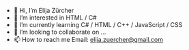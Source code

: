 - 👋 Hi, I’m Elija Zürcher
- 👀 I’m interested in HTML / C# 
- 🌱 I’m currently learning C# / HTML / C++ / JavaScript / CSS
- 💞️ I’m looking to collaborate on ...
- 📫 How to reach me Email: elija.zuercher@gmail.com

<!---
ElijaZuercher/ElijaZuercher is a ✨ special ✨ repository because its `README.md` (this file) appears on your GitHub profile.
You can click the Preview link to take a look at your changes.
--->
